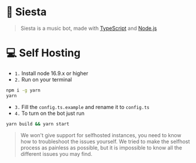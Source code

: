 # 🐬 Siesta
> Siesta is a music bot, made with [TypeScript](https://www.typescriptlang.org/) and [Node.js](https://nodejs.org/)
# **💻 Self Hosting**

- `1.` Install node 16.9.x or higher
- `2.` Run on your terminal
```bash
npm i -g yarn
yarn
```
- `3.` Fill the `config.ts.example` and rename it to `config.ts`
- `4.` To turn on the bot just run 
```bash
yarn build && yarn start
```
> We won't give support for selfhosted instances, you need to know how to troubleshoot the issues yourself. We tried to make the selfhost process as painless as possible, but it is impossible to know all the different issues you may find.